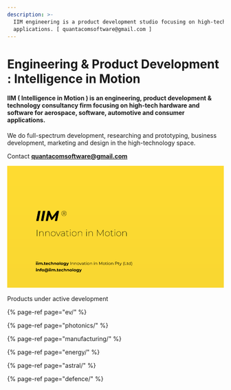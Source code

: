 ```yaml
---
description: >-
  IIM engineering is a product development studio focusing on high-tech
  applications. [ quantacomsoftware@gmail.com ]
---
```


# Engineering & Product Development : Intelligence in Motion

#### **IIM** \( Intelligence in Motion \) is an engineering, product development & technology consultancy firm focusing on high-tech hardware and software for aerospace, software, automotive and consumer applications. 

We do full-spectrum development, researching and prototyping, business development, marketing and design in the high-technology space.

Contact **quantacomsoftware@gmail.com**

![](.gitbook/assets/iim-electric-vehicle-sybsystems.png)

Products under active development

{% page-ref page="ev/" %}

{% page-ref page="photonics/" %}

{% page-ref page="manufacturing/" %}

{% page-ref page="energy/" %}

{% page-ref page="astral/" %}

{% page-ref page="defence/" %}







